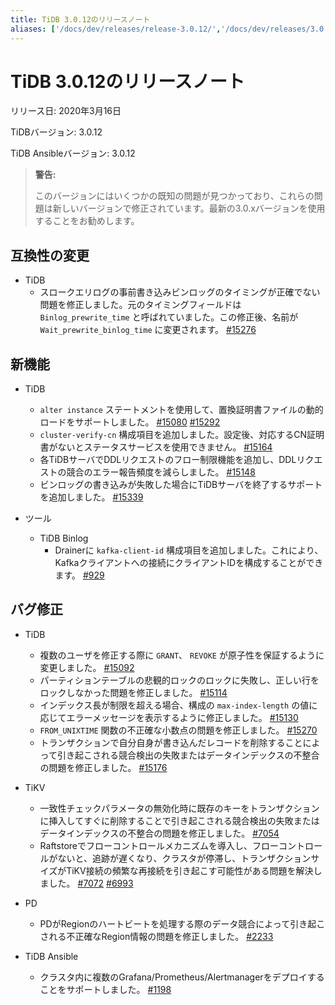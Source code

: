 ```yaml
---
title: TiDB 3.0.12のリリースノート
aliases: ['/docs/dev/releases/release-3.0.12/','/docs/dev/releases/3.0.12/']
---
```


# TiDB 3.0.12のリリースノート

リリース日: 2020年3月16日

TiDBバージョン: 3.0.12

TiDB Ansibleバージョン: 3.0.12

> **警告:**
>
> このバージョンにはいくつかの既知の問題が見つかっており、これらの問題は新しいバージョンで修正されています。最新の3.0.xバージョンを使用することをお勧めします。

## 互換性の変更

+ TiDB
    - スロークエリログの事前書き込みビンロッグのタイミングが正確でない問題を修正しました。元のタイミングフィールドは `Binlog_prewrite_time` と呼ばれていました。この修正後、名前が `Wait_prewrite_binlog_time` に変更されます。 [#15276](https://github.com/pingcap/tidb/pull/15276)

## 新機能

+ TiDB
    - `alter instance` ステートメントを使用して、置換証明書ファイルの動的ロードをサポートしました。 [#15080](https://github.com/pingcap/tidb/pull/15080) [#15292](https://github.com/pingcap/tidb/pull/15292)
    - `cluster-verify-cn` 構成項目を追加しました。設定後、対応するCN証明書がないとステータスサービスを使用できません。 [#15164](https://github.com/pingcap/tidb/pull/15164)
    - 各TiDBサーバでDDLリクエストのフロー制限機能を追加し、DDLリクエストの競合のエラー報告頻度を減らしました。 [#15148](https://github.com/pingcap/tidb/pull/15148)
    - ビンロッグの書き込みが失敗した場合にTiDBサーバを終了するサポートを追加しました。 [#15339](https://github.com/pingcap/tidb/pull/15339)

+ ツール
    - TiDB Binlog
        - Drainerに `kafka-client-id` 構成項目を追加しました。これにより、Kafkaクライアントへの接続にクライアントIDを構成することができます。 [#929](https://github.com/pingcap/tidb-binlog/pull/929)

## バグ修正

+ TiDB
    - 複数のユーザを修正する際に `GRANT`、 `REVOKE` が原子性を保証するように変更しました。 [#15092](https://github.com/pingcap/tidb/pull/15092)
    - パーティションテーブルの悲観的ロックのロックに失敗し、正しい行をロックしなかった問題を修正しました。 [#15114](https://github.com/pingcap/tidb/pull/15114)
    - インデックス長が制限を超える場合、構成の `max-index-length` の値に応じてエラーメッセージを表示するように修正しました。 [#15130](https://github.com/pingcap/tidb/pull/15130)
    - `FROM_UNIXTIME` 関数の不正確な小数点の問題を修正しました。 [#15270](https://github.com/pingcap/tidb/pull/15270)
    - トランザクションで自分自身が書き込んだレコードを削除することによって引き起こされる競合検出の失敗またはデータインデックスの不整合の問題を修正しました。 [#15176](https://github.com/pingcap/tidb/pull/15176)

+ TiKV
    - 一致性チェックパラメータの無効化時に既存のキーをトランザクションに挿入してすぐに削除することで引き起こされる競合検出の失敗またはデータインデックスの不整合の問題を修正しました。 [#7054](https://github.com/tikv/tikv/pull/7054)
    - Raftstoreでフローコントロールメカニズムを導入し、フローコントロールがないと、追跡が遅くなり、クラスタが停滞し、トランザクションサイズがTiKV接続の頻繁な再接続を引き起こす可能性がある問題を解決しました。 [#7072](https://github.com/tikv/tikv/pull/7072) [#6993](https://github.com/tikv/tikv/pull/6993)

+ PD
    - PDがRegionのハートビートを処理する際のデータ競合によって引き起こされる不正確なRegion情報の問題を修正しました。 [#2233](https://github.com/pingcap/pd/pull/2233)

+ TiDB Ansible
    - クラスタ内に複数のGrafana/Prometheus/Alertmanagerをデプロイすることをサポートしました。 [#1198](https://github.com/pingcap/tidb-ansible/pull/1198)